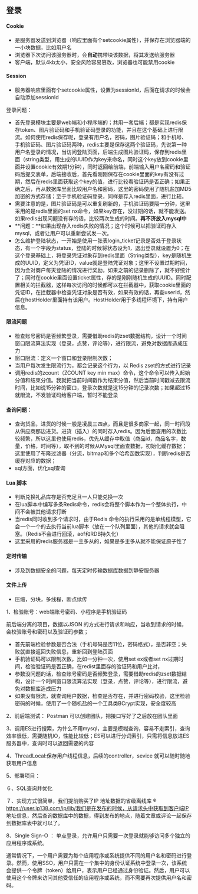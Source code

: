 ## 登录

#### Cookie

* 是服务器发送到浏览器（响应里面有个setcookie属性），并保存在浏览器端的一小块数据，比如用户名
* 浏览器下次访问该服务器时，会**自动**携带块该数据，将其发送给服务器
* 客户端，默认4kb太小，安全风险容易篡改，浏览器也可能禁用cookie

#### Session

* 服务器响应里面有个setcookie属性，设置为sessionId，后面在请求的时候会自动添加sessionId

登录问题：

* 首先登录模块主要是web端和小程序端的；共用一套后端；都是实现redis保存token、图片验证码和手机验证码登录的功能，并且在这个基础上进行限流。如何使用redis保存呢，登录有用户名，密码，图片验证码；和手机号、手机验证码、图片验证码两种，redis主要是保存这两个验证码，先说第一种用户名登录的情况，当访问登陆页面，后端生成图片验证码，保存到redis里面（string类型，用生成的UUID作为key来命名，同时这个key放到cookie里面并设置cookie有效期1分钟），同时返回给前端，前端输入用户名密码和验证码后提交表单，后端接收后，首先看刚刚保存在cookie里面的key有没有过期，然后在redis里面获取这个key的值，进行比较看验证码是否正确；如果正确之后，再从数据库里面比较用户名和密码，这里的密码使用了随机盐加MD5加密的方式存储；至于手机验证码登录，同样是存入redis里面，进行比较。
* 需要注意的是，图片验证码是可以重复刷新的，手机验证码要隔一分钟，这里采用的是redis里面的set nx命令，如果key存在，没过期的话，就不能发送。如果redis出现问题没有存的话，比较两次生成的时间。**再不济放入mysql中**
* **问题：**如果出现存入redis失败的情况；这个时候可以把验证码存入mysql，或者让用户可以重新尝试发一次。
* 怎么维护登陆状态，一开始是使用一张表login_ticket记录是否处于登录状态，有一个字段为status，登陆的时候将状态设为1，退出登录就设置为0；在这个登录基础上，将登录凭证对象存到redis里面（String类型），key是随机生成的UUID，定义为凭证ID，value就是登陆凭证对象；这里不设置过期时间，因为会对商户每天登陆的情况进行奖励，如果之前的记录删除了，就不好统计了；同时在cookie里面设置ticket属性，存的是刚刚随机生成的UUID。同时配置相关的拦截器，这样每次访问的时候都可以在拦截器中，获取cookie里面的凭证ID，在拦截器中检查凭证对象是否有效，如果有效的话，再查userId，然后在hostHolder里面持有该用户。HostHolder用于多线程环境下，持有用户信息。

#### 限流问题

* 检查账号密码是否频繁登录，需要借助redis的zset数据结构，设计一个时间窗口限流算法实现（登录，点赞，评论等），进行限流，避免对数据库造成压力
* 窗口限流：定义一个窗口和登录限制次数；
* 当用户每次发生限流行为，都会记录这个行为，以 Redis zset的方式进行记录
* 调用redis的zcount（ZCOUNT key min max）命令，这个命令可以传入起始分值和结束分值。我就把当前时间戳作为结束分值，然后当前时间戳减去限流时间，比如说15分钟的窗口，登录次数就是这15分钟的记录次数；如果超过15就限流，不发验证码给客户端，暂时不能登录

#### 查询问题：

* 查询货品，进货的时候一般是凌晨三四点，而且是很多商家一起，同一时间段从供应商那边进货。进货（插入）的同时存入redis。因为后面查用的次数比较频繁，所以这里也使用redis，优先从缓存中取值（商品id，商品名字，数量，价格，时间等），取不到的时候从Mysql里面查数据，初始化缓存数据；这里使用了布隆过滤器（分流，bitmap和多个哈希函数实现），判断redis是否缓存对应的数据；
* sql方面，优化sql查询

#### Lua 脚本

* 判断兑换礼品库存是否充足且一人只能兑换一次
* 在lua脚本中编写多条Redis命令，redis会将整个脚本作为一个整体执行，中间不会被其他请求打断
* 当redis同时收到多个请求时，由于Redis 命令的执行采用的是单线程模型，它会一个一个的去执行当前lua脚本（放在一个队列里面），其他的请求就会阻塞。（Redis不会进行回滚，aof和RDB持久化）
* 这里采用的redis服务器是一主多从的，如果是多主多从就不能保证原子性了

#### 定时传输

* 涉及到数据安全的问题，每天定时传输数据库数据到静安服务器

#### 文件上传

* 压缩，分块，多线程，断点续传





1、检验账号：web端账号密码、小程序是手机验证码

前后端分离的项目，数据以JSON 的方式进行请求和响应，当收到请求的时候，会校验账号和密码以及验证码参数；

* 首先前端检验参数是否合法（手机号码是否11位，密码格式），是否非空；失败就直接返回失败信息，重新回到登陆页面
* 手机验证码可以限制次数，比如一分钟一次，使用set ex或者set nx过期时间，检验验证码是否正确，在redist里面存的验证码和用户比对， 
* 参数没问题的话，检查账号密码是否频繁登录，需要借助redis的zset数据结构，设计一个时间窗口限流算法实现（登录，点赞，评论等），进行限流，避免对数据库造成压力
* 如果没有限流，就查询用户数据，检查是否存在，并进行密码校验，这里检验密码的时候，使用了一个随机盐的一个工具类BCrypt实现，安全度较高

2、前后端测试： Postman  可以创建团队，把接口写好了之后放在团队里面

3、调用ES进行搜索，为什么不用mysql，主要是模糊查询，容易不走索引，查询效率很低，需要随机IO，性能比较低；ES可以进行分词索引，只需将信息放进ES服务器中，查询时可以返回需要的内容

4、ThreadLocal:保存用户线程信息，后续的controller，sevice 就可以随时随地获取用户信息

5、部署项目：

６、SQL查询并优化

７、实现方式很简单，我们提前购买了IP 地址数据的省级离线库 ® https://user.ip138.com/ip/lib/我们是在发布的时候，从请求头中获取到客户端IP 地址信息，然后查询数据库中的数据，得到发布的地点，随着文章或评论一起保存到数据库表中就可以了。

8、Single Sign-O ： 单点登录，允许用户只需要一次登录就能够访问多个独立的应用程序或系统。

通常情况下，一个用户需要为每个应用程序或系统提供不同的用户名和密码进行登录。然而，使用SSO，用户只需在一个集中的身份认证系统中登录一次，该系统会提供一个令牌（token）给用户，表示用户已经通过身份验证。然后，用户可以使用这个令牌来访问其他受信任的应用程序或系统，而不需要再次提供用户名和密码。

